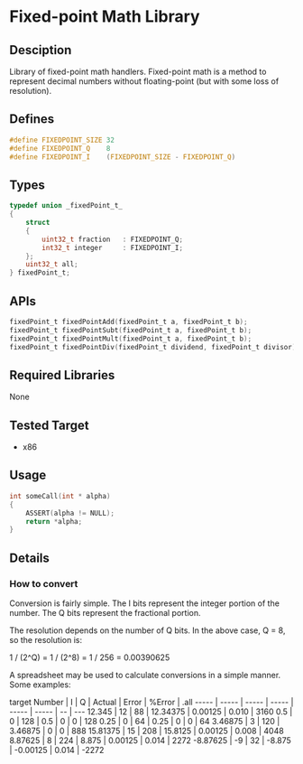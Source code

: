 # Fixed-point Math Library
## Desciption
Library of fixed-point math handlers. Fixed-point math is a method to represent decimal numbers without floating-point (but with some loss of resolution).
## Defines
```C
#define FIXEDPOINT_SIZE 32
#define FIXEDPOINT_Q    8
#define FIXEDPOINT_I    (FIXEDPOINT_SIZE - FIXEDPOINT_Q)
```
## Types
```C
typedef union _fixedPoint_t_
{
    struct
    {
        uint32_t fraction   : FIXEDPOINT_Q;
        int32_t integer     : FIXEDPOINT_I;
    };
    uint32_t all;
} fixedPoint_t;
```
## APIs
```C
fixedPoint_t fixedPointAdd(fixedPoint_t a, fixedPoint_t b);
fixedPoint_t fixedPointSubt(fixedPoint_t a, fixedPoint_t b);
fixedPoint_t fixedPointMult(fixedPoint_t a, fixedPoint_t b);
fixedPoint_t fixedPointDiv(fixedPoint_t dividend, fixedPoint_t divisor);
```
## Required Libraries
None
## Tested Target
- x86
## Usage
```C
int someCall(int * alpha)
{
    ASSERT(alpha != NULL);
    return *alpha;
}
```
## Details
### How to convert
Conversion is fairly simple. The I bits represent the integer portion of the number. The Q bits represent the fractional portion.

The resolution depends on the number of Q bits. In the above case, Q = 8, so the resolution is:

1 / (2^Q) = 1 / (2^8) = 1 / 256 = 0.00390625

A spreadsheet may be used to calculate conversions in a simple manner. Some examples:

target Number | I | Q | Actual | Error | %Error | .all
----- | ----- | ----- | ----- | ----- | ----- | -- | ---
12.345 | 12 | 88 | 12.34375 | 0.00125 | 0.010 | 3160
0.5 | 0 | 128 | 0.5 | 0 | 0 | 128
0.25 | 0 | 64 | 0.25 | 0 | 0 | 64
3.46875 | 3 | 120 | 3.46875 | 0 | 0 | 888
15.81375 | 15 | 208 | 15.8125 | 0.00125 | 0.008 | 4048
8.87625 | 8 | 224 | 8.875 | 0.00125 | 0.014 | 2272
-8.87625 | -9 | 32 | -8.875 | -0.00125 | 0.014 | -2272